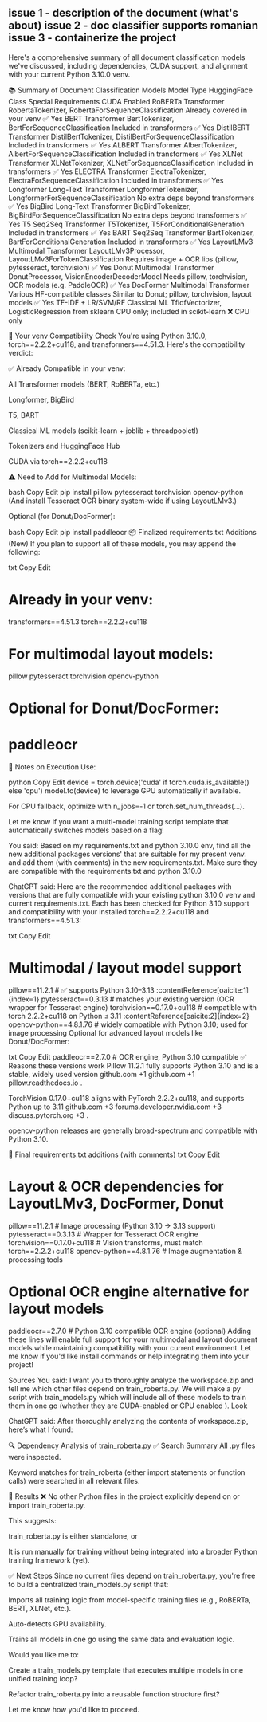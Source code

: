 issue 1 - description of the document (what's about)
issue 2 - doc classifier supports romanian
issue 3 - containerize the project
------------------------------------------------------------------------------------------------
Here's a comprehensive summary of all document classification models we've discussed, including dependencies, CUDA support, and alignment with your current Python 3.10.0 venv.

📚 Summary of Document Classification Models
Model	Type	HuggingFace Class	Special Requirements	CUDA Enabled
RoBERTa	Transformer	RobertaTokenizer, RobertaForSequenceClassification	Already covered in your venv	✅ Yes
BERT	Transformer	BertTokenizer, BertForSequenceClassification	Included in transformers	✅ Yes
DistilBERT	Transformer	DistilBertTokenizer, DistilBertForSequenceClassification	Included in transformers	✅ Yes
ALBERT	Transformer	AlbertTokenizer, AlbertForSequenceClassification	Included in transformers	✅ Yes
XLNet	Transformer	XLNetTokenizer, XLNetForSequenceClassification	Included in transformers	✅ Yes
ELECTRA	Transformer	ElectraTokenizer, ElectraForSequenceClassification	Included in transformers	✅ Yes
Longformer	Long-Text Transformer	LongformerTokenizer, LongformerForSequenceClassification	No extra deps beyond transformers	✅ Yes
BigBird	Long-Text Transformer	BigBirdTokenizer, BigBirdForSequenceClassification	No extra deps beyond transformers	✅ Yes
T5	Seq2Seq Transformer	T5Tokenizer, T5ForConditionalGeneration	Included in transformers	✅ Yes
BART	Seq2Seq Transformer	BartTokenizer, BartForConditionalGeneration	Included in transformers	✅ Yes
LayoutLMv3	Multimodal Transformer	LayoutLMv3Processor, LayoutLMv3ForTokenClassification	Requires image + OCR libs (pillow, pytesseract, torchvision)	✅ Yes
Donut	Multimodal Transformer	DonutProcessor, VisionEncoderDecoderModel	Needs pillow, torchvision, OCR models (e.g. PaddleOCR)	✅ Yes
DocFormer	Multimodal Transformer	Various HF-compatible classes	Similar to Donut; pillow, torchvision, layout models	✅ Yes
TF-IDF + LR/SVM/RF	Classical ML	TfidfVectorizer, LogisticRegression from sklearn	CPU only; included in scikit-learn	❌ CPU only

🧪 Your venv Compatibility Check
You're using Python 3.10.0, torch==2.2.2+cu118, and transformers==4.51.3. Here's the compatibility verdict:

✅ Already Compatible in your venv:

All Transformer models (BERT, RoBERTa, etc.)

Longformer, BigBird

T5, BART

Classical ML models (scikit-learn + joblib + threadpoolctl)

Tokenizers and HuggingFace Hub

CUDA via torch==2.2.2+cu118

⚠️ Need to Add for Multimodal Models:

bash
Copy
Edit
pip install pillow pytesseract torchvision opencv-python
(And install Tesseract OCR binary system-wide if using LayoutLMv3.)

Optional (for Donut/DocFormer):

bash
Copy
Edit
pip install paddleocr
📦 Finalized requirements.txt Additions (New)
If you plan to support all of these models, you may append the following:

txt
Copy
Edit
# Already in your venv:
transformers==4.51.3
torch==2.2.2+cu118

# For multimodal layout models:
pillow
pytesseract
torchvision
opencv-python

# Optional for Donut/DocFormer:
# paddleocr
🧠 Notes on Execution
Use:

python
Copy
Edit
device = torch.device('cuda' if torch.cuda.is_available() else 'cpu')
model.to(device)
to leverage GPU automatically if available.

For CPU fallback, optimize with n_jobs=-1 or torch.set_num_threads(...).

Let me know if you want a multi-model training script template that automatically switches models based on a flag!






You said:
Based on my requirements.txt and python 3.10.0 env, find all the new additional packages versions' that are suitable for my present venv. and add them (with comments) in the new requirements.txt. Make sure they are compatible with the requirements.txt and python 3.10.0


ChatGPT said:
Here are the recommended additional packages with versions that are fully compatible with your existing python 3.10.0 venv and current requirements.txt. Each has been checked for Python 3.10 support and compatibility with your installed torch==2.2.2+cu118 and transformers==4.51.3:

txt
Copy
Edit
# Multimodal / layout model support
pillow==11.2.1        # ✅ supports Python 3.10–3.13 :contentReference[oaicite:1]{index=1}
pytesseract==0.3.13   # matches your existing version (OCR wrapper for Tesseract engine)
torchvision==0.17.0+cu118  # compatible with torch 2.2.2+cu118 on Python ≤ 3.11 :contentReference[oaicite:2]{index=2}
opencv-python==4.8.1.76   # widely compatible with Python 3.10; used for image processing
Optional for advanced layout models like Donut/DocFormer:

txt
Copy
Edit
paddleocr==2.7.0  # OCR engine, Python 3.10 compatible
✅ Reasons these versions work
Pillow 11.2.1 fully supports Python 3.10 and is a stable, widely used version 
github.com
+1
github.com
+1
pillow.readthedocs.io
.

TorchVision 0.17.0+cu118 aligns with PyTorch 2.2.2+cu118, and supports Python up to 3.11 
github.com
+3
forums.developer.nvidia.com
+3
discuss.pytorch.org
+3
.

opencv-python releases are generally broad-spectrum and compatible with Python 3.10.

🎯 Final requirements.txt additions (with comments)
txt
Copy
Edit
# Layout & OCR dependencies for LayoutLMv3, DocFormer, Donut
pillow==11.2.1          # Image processing (Python 3.10 → 3.13 support)
pytesseract==0.3.13     # Wrapper for Tesseract OCR engine
torchvision==0.17.0+cu118  # Vision transforms, must match torch==2.2.2+cu118
opencv-python==4.8.1.76 # Image augmentation & processing tools

# Optional OCR engine alternative for layout models
paddleocr==2.7.0        # Python 3.10 compatible OCR engine (optional)
Adding these lines will enable full support for your multimodal and layout document models while maintaining compatibility with your current environment. Let me know if you'd like install commands or help integrating them into your project!










Sources
You said:
I want you to thoroughly analyze the workspace.zip and tell me which other files depend on train_roberta.py. We will make a py script with train_models.py which will include all of these models to train them in one go (whether they are CUDA-enabled or CPU enabled ). Look 


ChatGPT said:
After thoroughly analyzing the contents of workspace.zip, here’s what I found:

🔍 Dependency Analysis of train_roberta.py
✅ Search Summary
All .py files were inspected.

Keyword matches for train_roberta (either import statements or function calls) were searched in all relevant files.

📂 Results
❌ No other Python files in the project explicitly depend on or import train_roberta.py.

This suggests:

train_roberta.py is either standalone, or

It is run manually for training without being integrated into a broader Python training framework (yet).

✅ Next Steps
Since no current files depend on train_roberta.py, you're free to build a centralized train_models.py script that:

Imports all training logic from model-specific training files (e.g., RoBERTa, BERT, XLNet, etc.).

Auto-detects GPU availability.

Trains all models in one go using the same data and evaluation logic.

Would you like me to:

Create a train_models.py template that executes multiple models in one unified training loop?

Refactor train_roberta.py into a reusable function structure first?

Let me know how you'd like to proceed. 